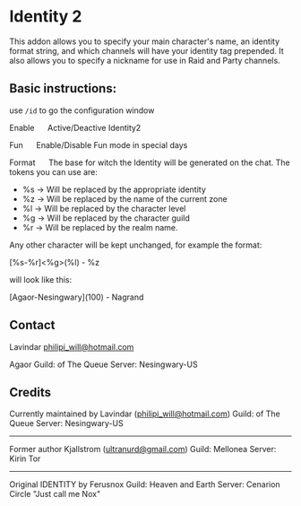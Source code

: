 # Identity 2

This addon allows you to specify your main character's name, an identity format string, and which channels will have your identity tag prepended. It also allows you to specify a nickname for use in Raid and Party channels.


## Basic instructions:

use `/id` to go the configuration window

Enable
&nbsp;&nbsp;&nbsp;&nbsp;&nbsp;Active/Deactive Identity2

    
Fun
&nbsp;&nbsp;&nbsp;&nbsp;&nbsp;Enable/Disable Fun mode in special days
    
Format
&nbsp;&nbsp;&nbsp;&nbsp;&nbsp;The base for witch the Identity will be generated on the chat. The tokens you can use are:
 - %s -> Will be replaced by the appropriate identity
 - %z -> Will be replaced by the name of the current zone
 - %l -> Will be replaced by the character level
 - %g -> Will be replaced by the character guild
 - %r -> Will be replaced by the realm name.

Any other character will be kept unchanged, for example the format:

[%s-%r]<%g>(%l) - %z

will look like this:

[Agaor-Nesingwary]<of The Queue>(100) - Nagrand

## Contact

Lavindar
philipi_will@hotmail.com

Agaor
Guild: of The Queue 
Server: Nesingwary-US

## Credits

Currently maintained by Lavindar (philipi_will@hotmail.com)
Guild: of The Queue
Server: Nesingwary-US

----

Former author Kjallstrom (ultranurd@gmail.com)
Guild: Mellonea
Server: Kirin Tor

----

Original IDENTITY by Ferusnox
Guild: Heaven and Earth
Server: Cenarion Circle
"Just call me Nox"
